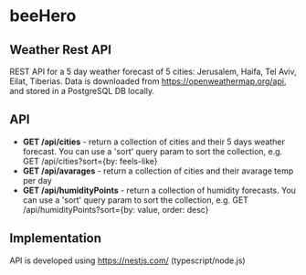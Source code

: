 # beeHero

## Weather Rest API

REST API for a 5 day weather forecast of 5 cities: Jerusalem, Haifa, Tel Aviv,
Eilat, Tiberias. Data is downloaded from https://openweathermap.org/api, and stored in a PostgreSQL DB locally.

## API

- **GET /api/cities** - return a collection of cities and their 5 days weather forecast. You can use a 'sort' query param to sort the collection, e.g. GET /api/cities?sort={by: feels-like}
- **GET /api/avarages** - return a collection of cities and their avarage temp per day
- **GET /api/humidityPoints** - return a collection of humidity forecasts. You can use a 'sort' query param to sort the collection, e.g. GET /api/humidityPoints?sort={by: value, order: desc}

## Implementation

API is developed using https://nestjs.com/ (typescript/node.js)
